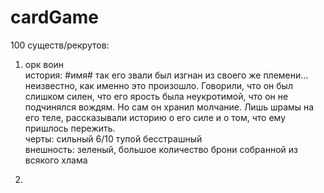 # cardGame

100 существ/рекрутов:

1) орк воин  
история: #имя# так его звали был изгнан из своего же племени... неизвестно, как именно это произошло. Говорили, что он был слишком силен, что его ярость была неукротимой, что он не подчинялся вождям. Но сам он хранил молчание. Лишь шрамы на его теле, рассказывали историю о его силе и о том, что ему пришлось пережить.  
черты: сильный 6/10 тупой бесстрашный  
внешность: зеленый, большое количество брони собранной из всякого хлама  

2)

